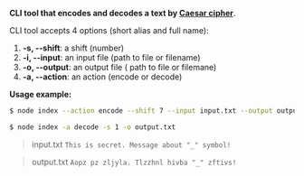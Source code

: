 **CLI tool that encodes and decodes a text by [Caesar cipher](https://en.wikipedia.org/wiki/Caesar_cipher)**.


CLI tool accepts 4 options (short alias and full name):

1.  **-s, --shift**: a shift (number) <required>
2.  **-i, --input**: an input file (path to file or filename)
3.  **-o, --output**: an output file ( path to file or filemane)
4.  **-a, --action**: an action (encode or decode) <required>



**Usage example:**

```bash
$ node index --action encode --shift 7 --input input.txt --output output.txt
```

```bash
$ node index -a decode -s 1 -o output.txt
```

> input.txt
> `This is secret. Message about "_" symbol!`

> output.txt
> `Aopz pz zljyla. Tlzzhnl hivba "_" zftivs!`
